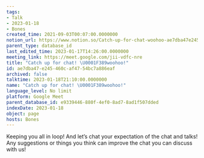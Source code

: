 ```yaml
---
tags:
- Talk
- 2023-01-18
- Bones
created_time: 2021-09-03T00:07:00.0000000
notion_url: https://www.notion.so/Catch-up-for-chat-woohoo-ae7dba47e245460caf4754bc7a886eaf
parent_type: database_id
last_edited_time: 2023-01-17T14:26:00.0000000
meeting_link: https://meet.google.com/jii-vdfc-nre
title: "Catch up for chat! \U0001F389woohoo!"
id: ae7dba47-e245-460c-af47-54bc7a886eaf
archived: false
talktime: 2023-01-18T21:10:00.0000000
name: "Catch up for chat! \U0001F389woohoo!"
language_level: No limit
platform: Google Meet
parent_database_id: e9339446-880f-4ef0-8ad7-8ad1f507dded
indexDate: 2023-01-18
object: page
hosts: Bones
---
```


Keeping you all in loop! And let’s chat your expectation of the chat and talks!
Any suggestions or things you think can improve the chat you can discuss with us!





